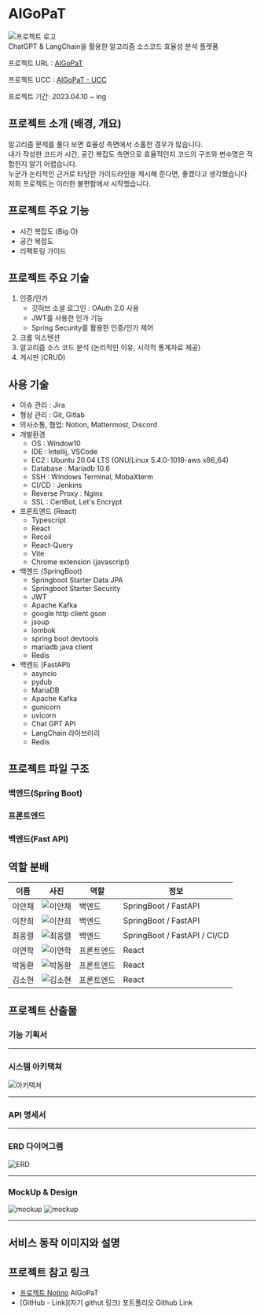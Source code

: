 # AlGoPaT

![프로젝트 로고](./image/Logo.png/)  
ChatGPT & LangChain을 활용한 알고리즘 소스코드 효율성 분석 플랫폼

프로젝트 URL : [AlGoPaT](https://algopat.kr)

프로젝트 UCC : [AlGoPaT - UCC]("")

프로젝트 기간: 2023.04.10 ~ ing

## 프로젝트 소개 (배경, 개요)

알고리즘 문제를 풀다 보면 효율성 측면에서 소홀한 경우가 많습니다.  
내가 작성한 코드가 시간, 공간 복잡도 측면으로 효율적인지 코드의 구조와 변수명은 적합한지 알기 어렵습니다.  
누군가 논리적인 근거로 타당한 가이드라인을 제시해 준다면, 좋겠다고 생각했습니다.  
저희 프로젝트는 이러한 불편함에서 시작했습니다.

## 프로젝트 주요 기능

- 시간 복잡도 (Big O)
- 공간 복잡도
- 리팩토링 가이드

## 프로젝트 주요 기술

1. 인증/인가
   - 깃허브 소셜 로그인 : OAuth 2.0 사용
   - JWT를 사용한 인가 기능
   - Spring Security를 활용한 인증/인가 제어
2. 크롬 익스텐션
3. 알고리즘 소스 코드 분석 (논리적인 이유, 시각적 통계자료 제공)
4. 게시판 (CRUD)

## 사용 기술

- 이슈 관리 : Jira
- 형상 관리 : Git, Gitlab
- 의사소통, 협업: Notion, Mattermost, Discord
- 개발환경
  - OS : Window10
  - IDE : Intellij, VSCode
  - EC2 : Ubuntu 20.04 LTS (GNU/Linux 5.4.0-1018-aws x86_64)
  - Database : Mariadb 10.6
  - SSH : Windows Terminal, MobaXterm
  - CI/CD : Jenkins
  - Reverse Proxy : Nginx
  - SSL : CertBot, Let's Encrypt
- 프론트엔드 (React)
  - Typescript
  - React
  - Recoil
  - React-Query
  - Vite
  - Chrome extension (javascript)
- 백엔드 (SpringBoot)
  - Springboot Starter Data JPA
  - Springboot Starter Security
  - JWT
  - Apache Kafka
  - google http client gson
  - jsoup
  - lombok
  - spring boot devtools
  - mariadb java client
  - Redis
- 백엔드 (FastAPI)
  - asyncio
  - pydub
  - MariaDB
  - Apache Kafka
  - gunicorn
  - uvicorn
  - Chat GPT API
  - LangChain 라이브러리
  - Redis

## 프로젝트 파일 구조

### 백엔드(Spring Boot)

### 프론트엔드

### 백엔드(Fast API)

## 역할 분배

| 이름   | 사진                          | 역할       | 정보                         |
| ------ | ----------------------------- | ---------- | ---------------------------- |
| 이안채 | ![이안채](./image/human1.png) | 백엔드     | SpringBoot / FastAPI         |
| 이찬희 | ![이찬희](./image/human2.png) | 백엔드     | SpringBoot / FastAPI         |
| 최웅렬 | ![최웅렬](./image/human4.png) | 백엔드     | SpringBoot / FastAPI / CI/CD |
| 이연학 | ![이연학](./image/human6.png) | 프론트엔드 | React                        |
| 박동환 | ![박동환](./image/human3.png) | 프론트엔드 | React                        |
| 김소현 | ![김소현](./image/human5.png) | 프론트엔드 | React                        |

## 프로젝트 산출물

### 기능 기획서

---

### 시스템 아키택쳐

![아키텍쳐](./image/system.png)

---

### API 명세서

---

### ERD 다이어그램

![ERD](./image/ERD.png)

---

### MockUp & Design

![mockup](./image/mockup1.png)
![mockup](./image/mockup2.png)

---

## 서비스 동작 이미지와 설명

## 프로젝트 참고 링크

- [프로젝트 Notino](https://www.notion.so/ramen-buang/SSAFY-2-ALGOPAT-dbb58b913794443d8592f46eca0477be) AlGoPaT
- [GitHub - Link](자기 githut 링크) 포트폴리오 Github Link
